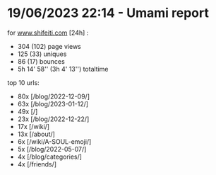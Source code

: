 # 19/06/2023 22:14 - Umami report
for www.shifeiti.com [24h] :

 - 304 (102) page views
 - 125 (33) uniques
 - 86 (17) bounces
 - 5h 14' 58'' (3h 4' 13'') totaltime


top 10 urls:
 - 80x [/blog/2022-12-09/]
 - 63x [/blog/2023-01-12/]
 - 49x [/]
 - 23x [/blog/2022-12-22/]
 - 17x [/wiki/]
 - 13x [/about/]
 - 6x [/wiki/A-SOUL-emoji/]
 - 5x [/blog/2022-05-07/]
 - 4x [/blog/categories/]
 - 4x [/friends/]


